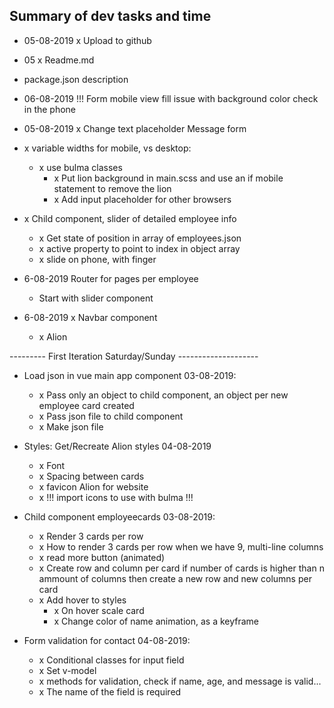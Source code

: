 ## Summary of dev tasks and time

- 05-08-2019 x Upload to github
- 05 x Readme.md
- package.json description

- 06-08-2019 !!! Form mobile view fill issue with background color check in the phone

- 05-08-2019 x Change text placeholder Message form

- x variable widths for mobile, vs desktop:
  - x use bulma classes
    - x Put lion background in main.scss and use an if mobile statement to remove the lion
    - x Add input placeholder for other browsers

* x Child component, slider of detailed employee info

  - x Get state of position in array of employees.json
  - x active property to point to index in object array
  - x slide on phone, with finger

* 6-08-2019 Router for pages per employee

  - Start with slider component

* 6-08-2019 x Navbar component
  - x Alion

--------- First Iteration Saturday/Sunday --------------------

- Load json in vue main app component
  03-08-2019:

  - x Pass only an object to child component, an object per new employee card created
  - x Pass json file to child component
  - x Make json file

- Styles: Get/Recreate Alion styles
  04-08-2019

  - x Font
  - x Spacing between cards
  - x favicon Alion for website
  - x !!! import icons to use with bulma !!!

- Child component employeecards
  03-08-2019:

  - x Render 3 cards per row
  - x How to render 3 cards per row when we have 9, multi-line columns
  - x read more button (animated)
  - x Create row and column per card if number of cards is higher than n ammount of columns then create a new row and new columns per card
  - x Add hover to styles
    - x On hover scale card
    - x Change color of name animation, as a keyframe

- Form validation for contact
  04-08-2019:
  - x Conditional classes for input field
  - x Set v-model
  - x methods for validation, check if name, age, and message is valid...
  - x The name of the field is required

